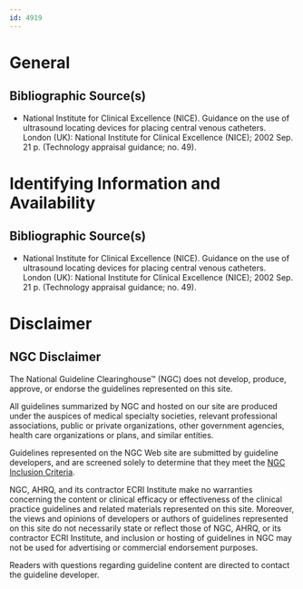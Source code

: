 ```yaml
---
id: 4919
---
```


# General

## Bibliographic Source(s)

- National Institute for Clinical Excellence (NICE). Guidance on the use of ultrasound locating devices for placing central venous catheters. London (UK): National Institute for Clinical Excellence (NICE); 2002 Sep. 21 p. (Technology appraisal guidance; no. 49).

# Identifying Information and Availability

## Bibliographic Source(s)

- National Institute for Clinical Excellence (NICE). Guidance on the use of ultrasound locating devices for placing central venous catheters. London (UK): National Institute for Clinical Excellence (NICE); 2002 Sep. 21 p. (Technology appraisal guidance; no. 49).

# Disclaimer

## NGC Disclaimer

The National Guideline Clearinghouse™ (NGC) does not develop, produce, approve, or endorse the guidelines represented on this site.

All guidelines summarized by NGC and hosted on our site are produced under the auspices of medical specialty societies, relevant professional associations, public or private organizations, other government agencies, health care organizations or plans, and similar entities.

Guidelines represented on the NGC Web site are submitted by guideline developers, and are screened solely to determine that they meet the [NGC Inclusion Criteria](/help-and-about/summaries/inclusion-criteria).

NGC, AHRQ, and its contractor ECRI Institute make no warranties concerning the content or clinical efficacy or effectiveness of the clinical practice guidelines and related materials represented on this site. Moreover, the views and opinions of developers or authors of guidelines represented on this site do not necessarily state or reflect those of NGC, AHRQ, or its contractor ECRI Institute, and inclusion or hosting of guidelines in NGC may not be used for advertising or commercial endorsement purposes.

Readers with questions regarding guideline content are directed to contact the guideline developer.

